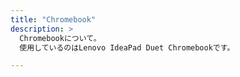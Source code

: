 ```yaml
---
title: "Chromebook"
description: >
  Chromebookについて。
  使用しているのはLenovo IdeaPad Duet Chromebookです。

---
```

